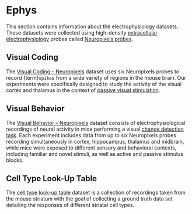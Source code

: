 # Ephys

This section contains information about the electrophysiology datasets. These datasets
were collected using high-density [extracellular electrophysiology](../../background/Neuropixels-electrophysiology) probes called [Neuropixels probes](../../background/neuropixels-description). 

## Visual Coding

The [Visual Coding – Neuropixels](visual-coding/vcnp) dataset uses six Neuropixels probes to record {term}`spike`s from
a wide variety of regions in the mouse brain. Our experiments were specifically designed to
study the activity of the visual cortex and thalamus in the context of [passive visual stimulation](../stimuli/passive-visual-stimuli/visual-stimuli-list). 

## Visual Behavior

The [Visual Behavior – Neuropixels](visual-behavior/VB-Neuropixels) dataset consists of electrophysiological recordings of neural activity in mice performing a visual [change detection task](change_detection_task). Each experiment includes data from up to six Neuropixels probes recording simultaneously in cortex, hippocampus, thalamus and midbrain, while mice were exposed to different sensory and behavioral contexts, including familiar and novel stimuli, as well as active and passive stimulus blocks.

## Cell Type Look-Up Table

The [cell type look-up table](cell-type-lookup-table/ctlut-background) dataset is a collection of recordings taken from the mouse striatum with the goal of collecting a ground truth data set detailing the responses of different striatal cell types.
